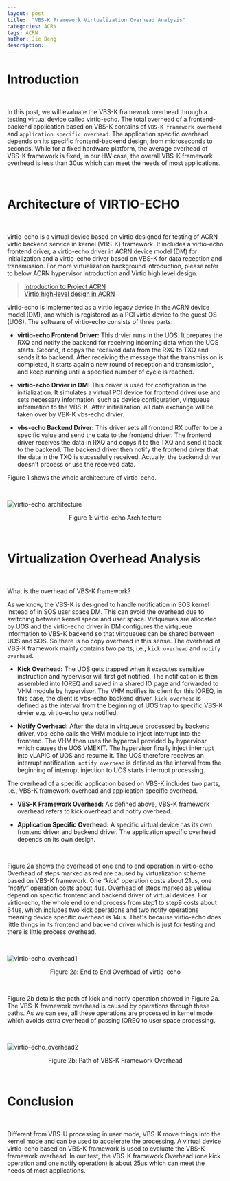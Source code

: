 ```yaml
---
layout: post
title:  "VBS-K Framework Virtualization Overhead Analysis"
categories: ACRN
tags: ACRN
author: Jie Deng
description: 
---
```


# Introduction 
<br>

In this post, we will evaluate the VBS-K framework overhead through a testing virtual device called virtio-echo. The total overhead of a frontend-backend application based on VBS-K contains of `VBS-K framework overhead` and `application specific overhead`. The application specific overhead depends on its specific frontend-backend design, from microseconds to seconds. While for a fixed hardware platform, the average overhead of VBS-K framework is fixed, in our HW case, the overall VBS-K framework overhead is less than 30us which can meet the needs of most applications.

<br>

# Architecture of VIRTIO-ECHO
<br>

virtio-echo is a virtual device based on virtio designed for testing of ACRN virtio backend service in kernel (VBS-K) framework. It includes a virtio-echo frontend driver, a virtio-echo driver in ACRN device model (DM) for initialization and a virtio-echo driver based on VBS-K for data reception and transmission. For more virtualization background introduction, please refer to below ACRN hypervisor introduction and Virtio high level design.

> [Introduction to Project ACRN](https://projectacrn.github.io/latest/introduction/index.html) <br>
[Virtio high-level design in ACRN](https://projectacrn.github.io/latest/developer-guides/virtio-hld.html)

virtio-echo is implemented as a virtio legacy device in the ACRN device model (DM), and which is registered as a PCI virtio device to the guest OS (UOS). The software of virtio-echo consists of three parts:

- **virtio-echo Frontend Driver:**
  This drvier runs in the UOS. It prepares the RXQ and notify the backend for receiving incoming data when the UOS starts. Second, it copys the received data from the RXQ to TXQ and sends it to backend. After receiving the message that the transmission is completed, it starts again a new round of reception and transmission, and keep running until a specified number of cycle is reached.

- **virtio-echo Drvier in DM:**
  This driver is used for configration in the initialization. It simulates a virtual PCI device for frontend driver use and sets necessary information, such as device configuration, virtqueue information to the VBS-K. After initialization, all data exchange will be taken over by VBK-K vbs-echo drvier.

- **vbs-echo Backend Driver:**
  This driver sets all frontend RX buffer to be a specific value and send the data to the frontend driver. The frontend driver receives the data in RXQ and copys it to the TXQ and send it back to the backend. The backend driver then notify the frontend driver that the data in the TXQ is sucessfully received. Actually, the backend driver doesn't prcoess or use the received data.

Figure 1 shows the whole architecture of virtio-echo.

<br>

![virtio-echo_architecture](/assets/images/acrn-vbsk/virtio-echo_architecture.png)
<p align="center">Figure 1: virtio-echo Architecture</p>

<br>

# Virtualization Overhead Analysis

<br>

What is the overhead of VBS-K framework? 

As we know, the VBS-K is designed to handle notification in SOS kernel instead of in SOS user space DM. This can avoid the overhead due to switching between kernel space and user space. Virtqueues are allocated by UOS and the virtio-echo driver in DM configures the virtqueue information to VBS-K backend so that virtqueues can be shared between UOS and SOS. So there is no copy overhead in this sense. The overhead of VBS-K framework mainly contains two parts, i.e., `kick overhead` and `notify overhead`.

- **Kick Overhead:**
  The UOS gets trapped when it executes sensitive instruction and hypervisor will first get notified. The notification is then assembled into IOREQ and saved in a shared IO page and forwarded to VHM module by hypervisor. The VHM notifies its client for this IOREQ, in this case, the client is vbs-echo backend driver. `kick overhead` is defined as the interval from the beginning of UOS trap to specific VBS-K drvier e.g. virtio-echo gets notified.

- **Notify Overhead:**
  After the data in virtqueue processed by backend driver, vbs-echo calls the VHM module to inject interrupt into the frontend. The VHM then uses the hypercall provided by hyperviosr which causes the UOS VMEXIT. The hypervisor finally inject interrupt into vLAPIC of UOS and resume it. The UOS therefore receives an interrupt notification. `notify overhead` is defined as the interval from the beginning of interrupt injection to UOS starts interrupt processing.

The overhead of a specific application based on VBS-K includes two parts, i.e., VBS-K framework overhead and application specific overhead.

- **VBS-K Framework Overhead:**
  As defined above, VBS-K framework overhead refers to kick overhead and notify overhead.

- **Application Specific Overhead:**
  A specific virtual device has its own frontend driver and backend driver. The application specific overhead depends on its own design.

<br>

Figure 2a shows the overhead of one end to end operation in virtio-echo. Overhead of steps marked as red are caused by virtualization scheme based on VBS-K framework. One “*kick*” operation costs about 21us, one “*notify*” operation costs about 4us. Overhead of steps marked as yellow depend on specific frontend and backend driver of virtual devices. For virtio-echo, the whole end to end process from step1 to step9 costs about 64us, which includes two kick operations and two notify operations meaning device specific overhead is 14us. That's because virtio-echo does little things in its frontend and backend driver which is just for testing and there is little process overhead.

<br>

![virtio-echo_overhead1](/assets/images/acrn-vbsk/virtio-echo_overhead1.png)
<p align="center">Figure 2a: End to End Overhead of virtio-echo</p>

<br>

Figure 2b details the path of kick and notify operation showed in Figure 2a. The VBS-K framework overhead is caused by operations through these paths. As we can see, all these operations are processed in kernel mode which avoids extra overhead of passing IOREQ to user space processing.

<br>

![virtio-echo_overhead2](/assets/images/acrn-vbsk/virtio-echo_overhead2.png)
<p align="center">Figure 2b: Path of VBS-K Framework Overhead</p>

<br>

# Conclusion

<br>

Different from VBS-U processing in user mode, VBS-K move things into the kernel mode and can be used to accelerate the processing. A virtual device virtio-echo based on VBS-K framework is used to evaluate the VBS-K framework overhead. In our test, the VBS-K framework Overhead (one kick operation and one notify operation) is about 25us which can meet the needs of most applications.

<br>